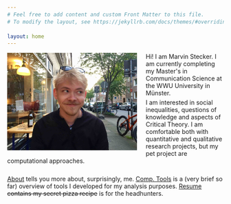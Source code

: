 ```yaml
---
# Feel free to add content and custom Front Matter to this file.
# To modify the layout, see https://jekyllrb.com/docs/themes/#overriding-theme-defaults

layout: home
---
```

<img src="assets/images/homepage.jpeg" alt="Picture of Marvin Stecker" align="left" width="60%" min-width="500px" style="padding: 0% 4% 2% 0%; min-width: "/>  
Hi! I am Marvin Stecker.   
I am currently completing my Master's in Communication Science at the WWU University in Münster.  
<div style="padding-top: 1%"></div>
I am interested in social inequalities, questions of knowledge and aspects of Critical Theory.  I am comfortable both with quantitative and qualitative research projects, but my pet project are computational approaches.
<div style="padding-top: 5%"></div>
<a href="about">About</a> tells you more about, surprisingly, me.   
<a href="comp">Comp. Tools</a> is a (very brief so far) overview of tools I developed for my analysis purposes.   
<a href="resume">Resume</a> <del>contains my secret pizza recipe</del> is for the headhunters.